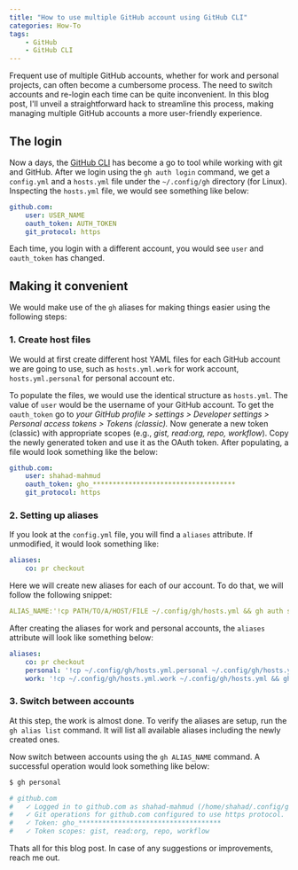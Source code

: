 ```yaml
---
title: "How to use multiple GitHub account using GitHub CLI"
categories: How-To
tags:
    - GitHub
    - GitHub CLI
---
```


Frequent use of multiple GitHub accounts, whether for work and personal projects, can often become a cumbersome process. The need to switch accounts and re-login each time can be quite inconvenient. In this blog post, I'll unveil a straightforward hack to streamline this process, making managing multiple GitHub accounts a more user-friendly experience.

## The login

Now a days, the [GitHub CLI](https://cli.github.com/) has become a go to tool while working with git and GitHub. After we login using the `gh auth login` command, we get a `config.yml` and a `hosts.yml` file under the `~/.config/gh` directory (for Linux). Inspecting the `hosts.yml` file, we would see something like below:

```yaml
github.com:
    user: USER_NAME
    oauth_token: AUTH_TOKEN
    git_protocol: https
```

Each time, you login with a different account, you would see `user` and `oauth_token` has changed. 

## Making it convenient

We would make use of the `gh` aliases for making things easier using the following steps:

### 1. Create host files

We would at first create different host YAML files for each GitHub account we are going to use, such as `hosts.yml.work` for work account, `hosts.yml.personal` for personal account etc.

To populate the files, we would use the identical structure as `hosts.yml`. The value of `user` would be the username of your GitHub account. To get the `oauth_token` go to *your GitHub profile > settings > Developer settings > Personal access tokens > Tokens (classic).* Now generate a new token (classic) with appropriate scopes (e.g., *gist, read:org, repo, workflow*). Copy the newly generated token and use it as the OAuth token. After populating, a file would look something like the below:

```yaml
github.com:
    user: shahad-mahmud
    oauth_token: gho_************************************
    git_protocol: https
```

### 2. Setting up aliases

If you look at the `config.yml` file, you will find a `aliases` attribute. If unmodified, it would look something like:

```yaml
aliases:
    co: pr checkout
```

Here we will create new aliases for each of our account. To do that, we will follow the following snippet:

```yaml
ALIAS_NAME:'!cp PATH/TO/A/HOST/FILE ~/.config/gh/hosts.yml && gh auth status'
```

After creating the aliases for work and personal accounts, the `aliases` attribute will look like something below:

```yaml
aliases:
    co: pr checkout
    personal: '!cp ~/.config/gh/hosts.yml.personal ~/.config/gh/hosts.yml && gh auth status'
    work: '!cp ~/.config/gh/hosts.yml.work ~/.config/gh/hosts.yml && gh auth status'
```

### 3. Switch between accounts

At this step, the work is almost done. To verify the aliases are setup, run the `gh alias list` command. It will list all available aliases including the newly created ones.

Now switch between accounts using the `gh ALIAS_NAME` command. A successful operation would look something like below:

```bash
$ gh personal        

# github.com
#   ✓ Logged in to github.com as shahad-mahmud (/home/shahad/.config/gh/hosts.yml)
#   ✓ Git operations for github.com configured to use https protocol.
#   ✓ Token: gho_************************************
#   ✓ Token scopes: gist, read:org, repo, workflow
```

Thats all for this blog post. In case of any suggestions or improvements, reach me out.
